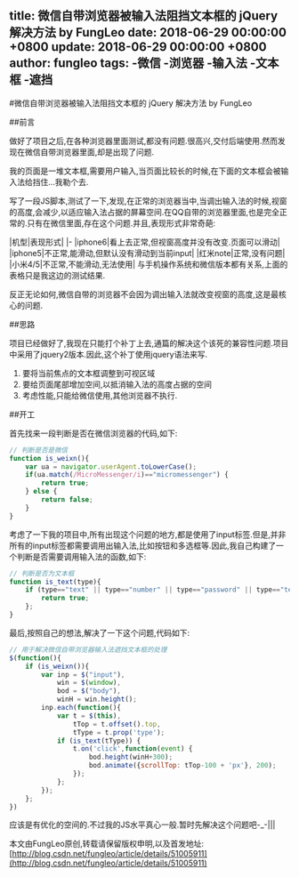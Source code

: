 title: 微信自带浏览器被输入法阻挡文本框的 jQuery 解决方法 by FungLeo
date: 2018-06-29 00:00:00 +0800
update: 2018-06-29 00:00:00 +0800
author: fungleo
tags:
    -微信
    -浏览器
    -输入法
    -文本框
    -遮挡
---

#微信自带浏览器被输入法阻挡文本框的 jQuery 解决方法 by FungLeo

##前言

做好了项目之后,在各种浏览器里面测试,都没有问题.很高兴,交付后端使用.然而发现在微信自带浏览器里面,却是出现了问题.

我的页面是一堆文本框,需要用户输入,当页面比较长的时候,在下面的文本框会被输入法给挡住...我勒个去.

写了一段JS脚本,测试了一下,发现,在正常的浏览器当中,当调出输入法的时候,视窗的高度,会减少,以适应输入法占据的屏幕空间.在QQ自带的浏览器里面,也是完全正常的.只有在微信里面,存在这个问题.并且,表现形式非常奇葩:

|机型|表现形式|
|-
|iphone6|看上去正常,但视窗高度并没有改变.页面可以滑动|
|iphone5|不正常,能滑动,但默认没有滑动到当前input|
|红米note|正常,没有问题|
|小米4/5|不正常,不能滑动,无法使用|
与手机操作系统和微信版本都有关系,上面的表格只是我这边的测试结果.

反正无论如何,微信自带的浏览器不会因为调出输入法就改变视窗的高度,这是最核心的问题.

##思路

项目已经做好了,我现在只能打个补丁上去,通篇的解决这个该死的兼容性问题.项目中采用了jquery2版本.因此,这个补丁使用jquery语法来写.

1. 要将当前焦点的文本框调整到可视区域
2. 要给页面尾部增加空间,以抵消输入法的高度占据的空间
3. 考虑性能,只能给微信使用,其他浏览器不执行.

##开工

首先找来一段判断是否在微信浏览器的代码,如下:

```javascript
// 判断是否是微信
function is_weixn(){  
	var ua = navigator.userAgent.toLowerCase();  
	if(ua.match(/MicroMessenger/i)=="micromessenger") {  
		return true;  
	} else {  
		return false;  
	}  
}
```

考虑了一下我的项目中,所有出现这个问题的地方,都是使用了input标签.但是,并非所有的input标签都需要调用出输入法,比如按钮和多选框等.因此,我自己构建了一个判断是否需要调用输入法的函数,如下:

```javascript
// 判断是否为文本框
function is_text(type){
	if (type=="text" || type=="number" || type=="password" || type=="tel" || type=="url" || type=="email") {
		return true;
	};
}
```
最后,按照自己的想法,解决了一下这个问题,代码如下:
```javascript
// 用于解决微信自带浏览器输入法遮挡文本框的处理
$(function(){
	if (is_weixn()){
		var inp = $("input"),
			win = $(window),
			bod = $("body"),
			winH = win.height();
		inp.each(function(){
			var t = $(this),
				tTop = t.offset().top,
				tType = t.prop('type');
			if (is_text(tType)) {
				t.on('click',function(event) {
					bod.height(winH+300);
					bod.animate({scrollTop: tTop-100 + 'px'}, 200);
				});
			};
		});
	};
})
```
应该是有优化的空间的.不过我的JS水平真心一般.暂时先解决这个问题吧-_-|||

本文由FungLeo原创,转载请保留版权申明,以及首发地址: [http://blog.csdn.net/fungleo/article/details/51005911](http://blog.csdn.net/fungleo/article/details/51005911)